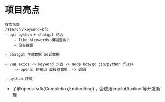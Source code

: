 # 项目亮点 
    搜索功能
    /search？keyword=kfc
    - api python + chatgpt 结合
        - like %keyword% 模糊查询？
        - 没有数据 

    - chatgpt 生成数据 50调数据

    - vue axios -> keyword 东西 -> node koa/go gin/python flask 
        -> openai 的接口 直接给数据  -> 返回

    - python 环境

- 了解openai sdk(Completion,Embedding) ，会使用copilot/tabline 等开发助理
    
     